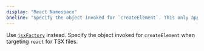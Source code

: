 ```yaml
---
display: "React Namespace"
oneline: "Specify the object invoked for `createElement`. This only applies when targeting `react` JSX emit."
---
```


Use [`jsxFactory`](#jsxFactory) instead. Specify the object invoked for `createElement` when targeting `react` for TSX files.
